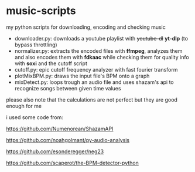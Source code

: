 
# music-scripts
my python scripts for downloading, encoding and checking music

- downloader.py: downloads a youtube playlist with ~~youtube-dl~~ **yt-dlp** (to bypass throttling)
- normalizer.py: extracts the encoded files with **ffmpeg**, analyzes them and also encodes them with **fdkaac** while checking them for quality info with **soxi** and the cutoff script
- cutoff.py: epic cutoff frequency analyzer with fast fourier transform
- plotMixBPM.py: draws the input file's BPM onto a graph
- mixDetect.py: loops trough an audio file and uses shazam's api to recognize songs between given time values

please also note that the calculations are not perfect but they are good enough for me


i used some code from: 

https://github.com/Numenorean/ShazamAPI

https://github.com/noahgolmant/py-audio-analysis 

https://github.com/esonderegger/neg23 

https://github.com/scaperot/the-BPM-detector-python 

